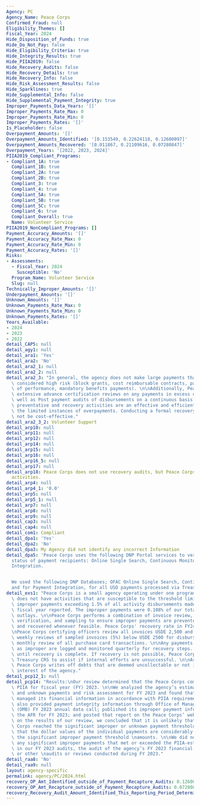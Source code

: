 ```yaml
---
Agency: PC
Agency_Name: Peace Corps
Confirmed_Fraud: null
Eligibility_Themes: []
Fiscal_Year: 2024
Hide_Disposition_of_Funds: true
Hide_Do_Not_Pay: false
Hide_Eligibility_Criteria: true
Hide_Integrity_Results: true
Hide_PIIA2019: false
Hide_Recovery_Audits: false
Hide_Recovery_Details: true
Hide_Recovery_Info: false
Hide_Risk_Assessment_Results: false
Hide_Sparklines: true
Hide_Supplemental_Info: false
Hide_Supplemental_Payment_Integrity: true
Improper_Payments_Data_Years: '[]'
Improper_Payments_Rate_Max: 0
Improper_Payments_Rate_Min: 0
Improper_Payments_Rates: '[]'
Is_Placeholder: false
Overpayment_Amounts: '[]'
Overpayment_Amounts_Identified: '[0.153549, 0.22624118, 0.12600097]'
Overpayment_Amounts_Recovered: '[0.011867, 0.21109616, 0.07280847]'
Overpayment_Years: '[2022, 2023, 2024]'
PIIA2019_Compliant_Programs:
- Compliant_1A: true
  Compliant_1B: true
  Compliant_2A: true
  Compliant_2B: true
  Compliant_3: true
  Compliant_4: true
  Compliant_5A: true
  Compliant_5B: true
  Compliant_5C: true
  Compliant_6: true
  Compliant_Overall: true
  Name: Volunteer Service
PIIA2019_NonCompliant_Programs: []
Payment_Accuracy_Amounts: '[]'
Payment_Accuracy_Rate_Max: 0
Payment_Accuracy_Rate_Min: 0
Payment_Accuracy_Rates: '[]'
Risks:
- Assessments:
  - Fiscal_Year: 2024
    Susceptible: 'No'
  Program_Name: Volunteer Service
  Slug: null
Technically_Improper_Amounts: '[]'
Underpayment_Amounts: '[]'
Unknown_Amounts: '[]'
Unknown_Payments_Rate_Max: 0
Unknown_Payments_Rate_Min: 0
Unknown_Payments_Rates: '[]'
Years_Available:
- 2024
- 2023
- 2022
detail_CAP5: null
detail_agy1: null
detail_ara1: 'Yes'
detail_ara2: 'No'
detail_ara2_1: null
detail_ara2_2: null
detail_ara2_3: "In general, the agency does not make large payments that would be\
  \ considered high risk (block grants, cost reimbursable contracts, payments in advance\
  \ of performance, mandatory benefits payments). \n\nAdditionally, Peace Corps performs\
  \ extensive advance certification reviews on any payments in excess of $2500 as\
  \ well as Post payment audits of disbursements on a continuous basis. \n\nThese\
  \ preventative and recovery activities are an effective and efficient way of identifying\
  \ the limited instances of overpayments. Conducting a formal recovery audit would\
  \ not be cost-effective."
detail_ara2_3_2: Volunteer Support
detail_arp10: null
detail_arp11: null
detail_arp12: null
detail_arp14: null
detail_arp15: null
detail_arp16: null
detail_arp16_5: null
detail_arp17: null
detail_arp18: Peace Corps does not use recovery audits, but Peace Corps uses recovery
  activities.
detail_arp4: null
detail_arp4_1: '0.0'
detail_arp5: null
detail_arp5_1: null
detail_arp7: null
detail_arp8: null
detail_arp9: null
detail_cap3: null
detail_cap4: null
detail_com1: Compliant
detail_dpa1: 'Yes'
detail_dpa2: 'No'
detail_dpa3: My Agency did not identify any incorrect Information
detail_dpa5: 'Peace Corps uses the following DNP Portal services to verify eligibility
  status of payment recipients: Online Single Search, Continuous Monitoring, and Payment
  Integration.


  We used the following DNP Databases; OFAC Online Single Search, Continuous Monitoring,
  and for Payment Integration, for all USD payments processed via Treasury.'
detail_exs1: "Peace Corps is a small agency operating under one program. Peace Corps\
  \ does not have activities that are susceptible to the threshold limits for significant\
  \ improper payments exceeding 1.5% of all activity disbursements made during the\
  \ fiscal year reported. The improper payments were 0.108% of our total agency FY24\
  \ outlays. \n\nPeace Corps performs a combination of invoice review, post-audit\
  \ verification, and sampling to ensure improper payments are prevented, identified,\
  \ and recovered whenever feasible. Peace Corps' recovery rate in FY24 was 57.78%.\n\
  \nPeace Corps certifying officers review all invoices USDE 2,500 and above and perform\
  \ weekly reviews of sampled invoices (5%) below USDE 2500 for disbursements and\
  \ monthly review of all purchase card transactions. \n\nAny payments identified\
  \ as improper are logged and monitored quarterly for recovery steps. Follow up continues\
  \ until recovery is complete. If recovery is not possible, Peace Corps engages with\
  \ Treasury CRS to assist if internal efforts are unsuccessful. \n\nAs a last resort,\
  \ Peace Corps writes off debts that are deemed uncollectable or not in the best\
  \ interest of the agency."
detail_pcp12_1: null
detail_pcp14: "Results:\nOur review determined that the Peace Corps complied with\
  \ PIIA for fiscal year (FY) 2023. \n\nWe analyzed the agency’s estimate of improper\
  \ and unknown payments and risk assessment for FY 2023 and found that the agency\
  \ managed its financial information in accordance with PIIA requirements. The agency\
  \ also provided payment integrity information through Office of Management and Budget’s\
  \ (OMB) FY 2023 annual data call; published its improper payment information in\
  \ the AFR for FY 2023; and posted that report on the Peace Corps’ website.\n\nBased\
  \ on the results of our review, we concluded that it is unlikely that the Peace\
  \ Corps reached the significant improper or unknown payment threshold.2 We noted\
  \ that the dollar values of the individual payments are considerably lower than\
  \ the significant improper payment threshold \namounts. \n\nWe did not identify\
  \ any significant improper payments that met or exceeded the PIIA-established threshold\
  \ in our FY 2023 audits, the audit of the agency’s FY 2023 financial statements,\
  \ or other \naudits or reviews conducted during FY 2023."
detail_raa8: 'No'
detail_raa9: null
layout: agency-specific
permalink: agency/PC/2024.html
recovery_OP_Amt_Identified_outside_of_Payment_Recapture_Audits: 0.12600097
recovery_OP_Amt_Recapture_outside_of_Payment_Recapture_Audits: 0.07280847
recovery_Recovery_Audit_Amount_Identified_This_Reporting_Period_Determined_Not_Collectable_Rate: 0.0
---
```


